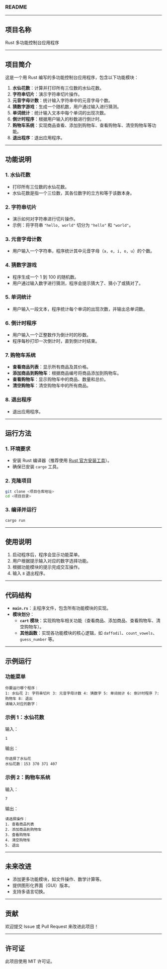 ### **README**

---

## **项目名称**
Rust 多功能控制台应用程序

---

## **项目简介**
这是一个用 Rust 编写的多功能控制台应用程序，包含以下功能模块：
1. **水仙花数**：计算并打印所有三位数的水仙花数。
2. **字符串切片**：演示字符串切片操作。
3. **元音字母计数**：统计输入字符串中的元音字母个数。
4. **猜数字游戏**：生成一个随机数，用户通过输入进行猜测。
5. **单词统计**：统计输入文本中每个单词的出现次数。
6. **倒计时程序**：根据用户输入的秒数进行倒计时。
7. **购物车系统**：实现商品查看、添加到购物车、查看购物车、清空购物车等功能。
8. **退出程序**：退出应用程序。

---

## **功能说明**

### **1. 水仙花数**
- 打印所有三位数的水仙花数。
- 水仙花数是指一个三位数，其各位数字的立方和等于该数本身。

### **2. 字符串切片**
- 演示如何对字符串进行切片操作。
- 示例：将字符串 `"hello, world"` 切分为 `"hello"` 和 `"world"`。

### **3. 元音字母计数**
- 用户输入一个字符串，程序统计其中元音字母（`a, e, i, o, u`）的个数。

### **4. 猜数字游戏**
- 程序生成一个 1 到 100 的随机数。
- 用户通过输入数字进行猜测，程序会提示猜大了、猜小了或猜对了。

### **5. 单词统计**
- 用户输入一段文本，程序统计每个单词的出现次数，并输出总单词数。

### **6. 倒计时程序**
- 用户输入一个正整数作为倒计时的秒数。
- 程序每秒打印一次倒计时，直到倒计时结束。

### **7. 购物车系统**
- **查看商品列表**：显示所有商品及其价格。
- **添加商品到购物车**：根据商品编号将商品添加到购物车。
- **查看购物车**：显示购物车中的商品、数量和总价。
- **清空购物车**：清空购物车中的所有商品。

### **8. 退出程序**
- 退出应用程序。

---

## **运行方法**

### **1. 环境要求**
- 安装 Rust 编译器（推荐使用 [Rust 官方安装工具](https://www.rust-lang.org/tools/install)）。
- 确保已安装 `cargo` 工具。

### **2. 克隆项目**
```bash
git clone <项目仓库地址>
cd <项目目录>
```

### **3. 编译并运行**
```bash
cargo run
```

---

## **使用说明**
1. 启动程序后，程序会显示功能菜单。
2. 用户根据提示输入对应的数字选择功能。
3. 根据功能模块的提示完成交互操作。
4. 输入 `8` 退出程序。

---

## **代码结构**
- **`main.rs`**：主程序文件，包含所有功能模块的实现。
- **模块划分**：
  - **`cart` 模块**：实现购物车相关功能（查看商品、添加商品、查看购物车、清空购物车）。
  - **其他函数**：实现各功能模块的核心逻辑，如 `daffodil`、`count_vowels`、`guess_number` 等。

---

## **示例运行**

### **功能菜单**
```
你要运行哪个程序：
1: 水仙花 2: 字符串切片 3: 元音字母计数 4: 猜数字 5: 单词统计 6: 倒计时程序 7: 购物车 8: 退出
请输入对应的数字：
```

### **示例 1：水仙花数**
输入：
```
1
```
输出：
```
你选择了水仙花
水仙花数：153 370 371 407
```

### **示例 2：购物车系统**
输入：
```
7
```
输出：
```
请选择操作：
1. 查看商品列表
2. 添加商品到购物车
3. 查看购物车
4. 清空购物车
5. 退出
```

---

## **未来改进**
- 添加更多功能模块，如文件操作、数学计算等。
- 提供图形化界面（GUI）版本。
- 支持多语言切换。

---

## **贡献**
欢迎提交 Issue 或 Pull Request 来改进此项目！

---

## **许可证**
此项目使用 MIT 许可证。
